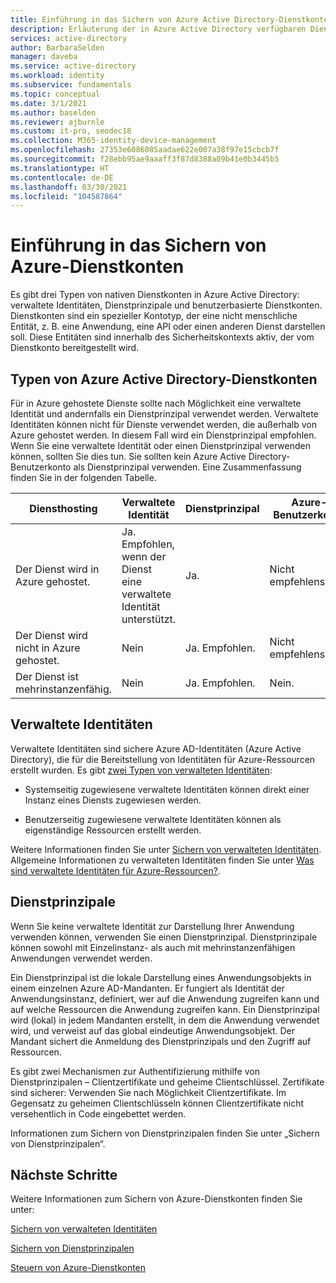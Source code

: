 ```yaml
---
title: Einführung in das Sichern von Azure Active Directory-Dienstkonten
description: Erläuterung der in Azure Active Directory verfügbaren Dienstkontotypen.
services: active-directory
author: BarbaraSelden
manager: daveba
ms.service: active-directory
ms.workload: identity
ms.subservice: fundamentals
ms.topic: conceptual
ms.date: 3/1/2021
ms.author: baselden
ms.reviewer: ajburnle
ms.custom: it-pro, seodec18
ms.collection: M365-identity-device-management
ms.openlocfilehash: 27353e6086085aadae622e007a38f97e15cbcb7f
ms.sourcegitcommit: f28ebb95ae9aaaff3f87d8388a09b41e0b3445b5
ms.translationtype: HT
ms.contentlocale: de-DE
ms.lasthandoff: 03/30/2021
ms.locfileid: "104587864"
---
```

# <a name="introduction-to-securing-azure-service-accounts"></a>Einführung in das Sichern von Azure-Dienstkonten

Es gibt drei Typen von nativen Dienstkonten in Azure Active Directory: verwaltete Identitäten, Dienstprinzipale und benutzerbasierte Dienstkonten. Dienstkonten sind ein spezieller Kontotyp, der eine nicht menschliche Entität, z. B. eine Anwendung, eine API oder einen anderen Dienst darstellen soll. Diese Entitäten sind innerhalb des Sicherheitskontexts aktiv, der vom Dienstkonto bereitgestellt wird. 

## <a name="types-of-azure-active-directory-service-accounts"></a>Typen von Azure Active Directory-Dienstkonten

Für in Azure gehostete Dienste sollte nach Möglichkeit eine verwaltete Identität und andernfalls ein Dienstprinzipal verwendet werden. Verwaltete Identitäten können nicht für Dienste verwendet werden, die außerhalb von Azure gehostet werden. In diesem Fall wird ein Dienstprinzipal empfohlen. Wenn Sie eine verwaltete Identität oder einen Dienstprinzipal verwenden können, sollten Sie dies tun. Sie sollten kein Azure Active Directory-Benutzerkonto als Dienstprinzipal verwenden. Eine Zusammenfassung finden Sie in der folgenden Tabelle.
 

| Diensthosting| Verwaltete Identität| Dienstprinzipal| Azure-Benutzerkonto |
| - | - | - | - |
|Der Dienst wird in Azure gehostet.| Ja. <br>Empfohlen, wenn der Dienst <br>eine verwaltete Identität unterstützt.| Ja.| Nicht empfehlenswert. |
| Der Dienst wird nicht in Azure gehostet.| Nein| Ja. Empfohlen.| Nicht empfehlenswert. |
| Der Dienst ist mehrinstanzenfähig.| Nein| Ja. Empfohlen.| Nein. |


## <a name="managed-identities"></a>Verwaltete Identitäten

Verwaltete Identitäten sind sichere Azure AD-Identitäten (Azure Active Directory), die für die Bereitstellung von Identitäten für Azure-Ressourcen erstellt wurden. Es gibt [zwei Typen von verwalteten Identitäten](../managed-identities-azure-resources/overview.md#managed-identity-types): 
 
* Systemseitig zugewiesene verwaltete Identitäten können direkt einer Instanz eines Diensts zugewiesen werden. 

* Benutzerseitig zugewiesene verwaltete Identitäten können als eigenständige Ressourcen erstellt werden. 

Weitere Informationen finden Sie unter [Sichern von verwalteten Identitäten](service-accounts-managed-identities.md). Allgemeine Informationen zu verwalteten Identitäten finden Sie unter [Was sind verwaltete Identitäten für Azure-Ressourcen?](../managed-identities-azure-resources/overview.md).

## <a name="service-principals"></a>Dienstprinzipale

Wenn Sie keine verwaltete Identität zur Darstellung Ihrer Anwendung verwenden können, verwenden Sie einen Dienstprinzipal. Dienstprinzipale können sowohl mit Einzelinstanz- als auch mit mehrinstanzenfähigen Anwendungen verwendet werden. 

Ein Dienstprinzipal ist die lokale Darstellung eines Anwendungsobjekts in einem einzelnen Azure AD-Mandanten. Er fungiert als Identität der Anwendungsinstanz, definiert, wer auf die Anwendung zugreifen kann und auf welche Ressourcen die Anwendung zugreifen kann. Ein Dienstprinzipal wird (lokal) in jedem Mandanten erstellt, in dem die Anwendung verwendet wird, und verweist auf das global eindeutige Anwendungsobjekt. Der Mandant sichert die Anmeldung des Dienstprinzipals und den Zugriff auf Ressourcen.

Es gibt zwei Mechanismen zur Authentifizierung mithilfe von Dienstprinzipalen – Clientzertifikate und geheime Clientschlüssel. Zertifikate sind sicherer: Verwenden Sie nach Möglichkeit Clientzertifikate. Im Gegensatz zu geheimen Clientschlüsseln können Clientzertifikate nicht versehentlich in Code eingebettet werden.

Informationen zum Sichern von Dienstprinzipalen finden Sie unter „Sichern von Dienstprinzipalen“.

 
## <a name="next-steps"></a>Nächste Schritte


Weitere Informationen zum Sichern von Azure-Dienstkonten finden Sie unter:

[Sichern von verwalteten Identitäten](service-accounts-managed-identities.md)

[Sichern von Dienstprinzipalen](service-accounts-principal.md)

[Steuern von Azure-Dienstkonten](service-accounts-governing-azure.md)